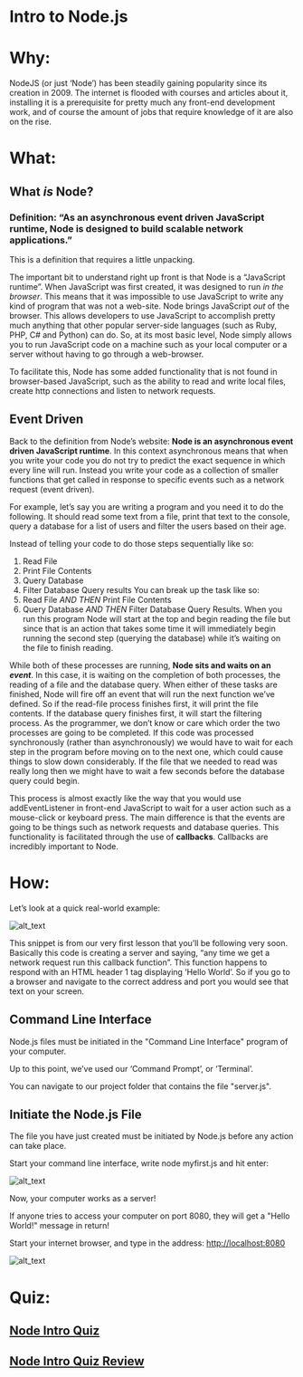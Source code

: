# Intro to Node.js

# Why:

NodeJS (or just ‘Node’) has been steadily gaining popularity since its creation in 2009. The internet is flooded with courses and articles about it, installing it is a prerequisite for pretty much any front-end development work, and of course the amount of jobs that require knowledge of it are also on the rise.

# What:

## What _is_ Node?

### Definition: “As an asynchronous event driven JavaScript runtime, Node is designed to build scalable network applications.”

This is a definition that requires a little unpacking.

The important bit to understand right up front is that Node is a “JavaScript runtime”. When JavaScript was first created, it was designed to run _in the browser_. This means that it was impossible to use JavaScript to write any kind of program that was not a web-site. Node brings JavaScript _out_ of the browser. This allows developers to use JavaScript to accomplish pretty much anything that other popular server-side languages (such as Ruby, PHP, C# and Python) can do. So, at its most basic level, Node simply allows you to run JavaScript code on a machine such as your local computer or a server without having to go through a web-browser.

To facilitate this, Node has some added functionality that is not found in browser-based JavaScript, such as the ability to read and write local files, create http connections and listen to network requests.

## Event Driven

Back to the definition from Node’s website: **Node is an asynchronous event driven JavaScript runtime**. In this context asynchronous means that when you write your code you do not try to predict the exact sequence in which every line will run. Instead you write your code as a collection of smaller functions that get called in response to specific events such as a network request (event driven).

For example, let’s say you are writing a program and you need it to do the following. It should read some text from a file, print that text to the console, query a database for a list of users and filter the users based on their age.

Instead of telling your code to do those steps sequentially like so:

1.  Read File
2.  Print File Contents
3.  Query Database
4.  Filter Database Query results
    You can break up the task like so:
5.  Read File _AND THEN_ Print File Contents
6.  Query Database _AND THEN_ Filter Database Query Results.
    When you run this program Node will start at the top and begin reading the file but since that is an action that takes some time it will immediately begin running the second step (querying the database) while it’s waiting on the file to finish reading.

While both of these processes are running, **Node sits and waits on an _event_**. In this case, it is waiting on the completion of both processes, the reading of a file and the database query. When either of these tasks are finished, Node will fire off an event that will run the next function we’ve defined. So if the read-file process finishes first, it will print the file contents. If the database query finishes first, it will start the filtering process. As the programmer, we don’t know or care which order the two processes are going to be completed. If this code was processed synchronously (rather than asynchronously) we would have to wait for each step in the program before moving on to the next one, which could cause things to slow down considerably. If the file that we needed to read was really long then we might have to wait a few seconds before the database query could begin.

This process is almost exactly like the way that you would use addEventListener in front-end JavaScript to wait for a user action such as a mouse-click or keyboard press. The main difference is that the events are going to be things such as network requests and database queries. This functionality is facilitated through the use of **callbacks**. Callbacks are incredibly important to Node.

# How:

Let’s look at a quick real-world example:

![alt_text](pic2.png)

This snippet is from our very first lesson that you’ll be following very soon. Basically this code is creating a server and saying, “any time we get a network request run this callback function”. This function happens to respond with an HTML header 1 tag displaying ‘Hello World’. So if you go to a browser and navigate to the correct address and port you would see that text on your screen.

## Command Line Interface

Node.js files must be initiated in the "Command Line Interface" program of your computer.

Up to this point, we’ve used our ‘Command Prompt’, or ‘Terminal’.

You can navigate to our project folder that contains the file "server.js".

## Initiate the Node.js File

The file you have just created must be initiated by Node.js before any action can take place.

Start your command line interface, write node myfirst.js and hit enter:

![alt_text](pic3.png)

Now, your computer works as a server!

If anyone tries to access your computer on port 8080, they will get a "Hello World!" message in return!

Start your internet browser, and type in the address: [http://localhost:](http://localhost:8080/)<span style="text-decoration:underline;">8080</span>

![alt_text](pic4.png)

# Quiz:

## [Node Intro Quiz](https://docs.google.com/forms/d/e/1FAIpQLSdGnQJFqGbVJF-3OldbTckQR6286wHXJ-g52MuZc-1x7iFzYA/viewform?authuser=3)

## [Node Intro Quiz Review](https://vimeo.com/516895587/552e297bc5)

